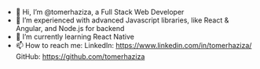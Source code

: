 - 👋 Hi, I’m @tomerhaziza, a Full Stack Web Developer
- 👀 I’m experienced with advanced Javascript libraries, like React & Angular, and Node.js for backend
- 🌱 I’m currently learning React Native
- 📫 How to reach me:
      LinkedIn: https://www.linkedin.com/in/tomerhaziza/
      GitHub: https://github.com/tomerhaziza


<!---
tomerhaziza/tomerhaziza is a ✨ special ✨ repository because its `README.md` (this file) appears on your GitHub profile.
You can click the Preview link to take a look at your changes.
--->
